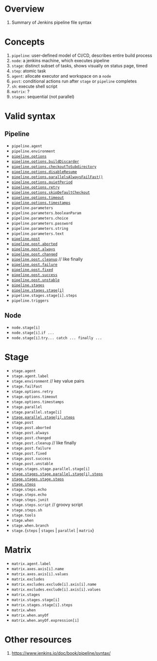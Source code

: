 # Overview
1. Summary of Jenkins pipeline file syntax


# Concepts
1. `pipeline`: user-defined model of CI/CD, describes entire build process
1. `node`: a jenkins machine, which executes pipeline
1. `stage`: distinct subset of tasks, shows visually on status page, timed
1. `step`: atomic task
1. `agent`: allocate executor and workspace on a `node`
1. `post`: conditional actions run after `stage` or `pipeline` completes
1. `sh`: execute shell script
1. `matrix`: ?
1. `stages`: sequential (not parallel)


# Valid syntax
## Pipeline
- `pipeline.agent`
- `pipeline.environment`
- [`pipeline.options`](https://www.jenkins.io/doc/book/pipeline/syntax/#options)
- [`pipeline.options.buildDiscarder`](https://www.jenkins.io/doc/book/pipeline/syntax/#options)
- [`pipeline.options.checkoutToSubdirectory`](https://www.jenkins.io/doc/book/pipeline/syntax/#options)
- [`pipeline.options.disableResume`](https://www.jenkins.io/doc/book/pipeline/syntax/#options)
- [`pipeline.options.parallelsAlwaysFailFast()`](https://www.jenkins.io/doc/book/pipeline/syntax/#options)
- [`pipeline.options.quietPeriod`](https://www.jenkins.io/doc/book/pipeline/syntax/#options)
- [`pipeline.options.retry`](https://www.jenkins.io/doc/book/pipeline/syntax/#options)
- [`pipeline.options.skipDefaultCheckout`](https://www.jenkins.io/doc/book/pipeline/syntax/#options)
- [`pipeline.options.timeout`](https://www.jenkins.io/doc/book/pipeline/syntax/#options)
- [`pipeline.options.timestamps`](https://www.jenkins.io/doc/book/pipeline/syntax/#options)
- `pipeline.parameters`
- `pipeline.parameters.booleanParam`
- `pipeline.parameters.choice`
- `pipeline.parameters.password`
- `pipeline.parameters.string`
- `pipeline.parameters.text`
- [`pipeline.post`](https://www.jenkins.io/doc/book/pipeline/syntax/#post)
- [`pipeline.post.aborted`](https://www.jenkins.io/doc/book/pipeline/syntax/#post)
- [`pipeline.post.always`](https://www.jenkins.io/doc/book/pipeline/syntax/#post)
- [`pipeline.post.changed`](https://www.jenkins.io/doc/book/pipeline/syntax/#post)
- [`pipeline.post.cleanup`](https://www.jenkins.io/doc/book/pipeline/syntax/#post) // like finally
- [`pipeline.post.failure`](https://www.jenkins.io/doc/book/pipeline/syntax/#post)
- [`pipeline.post.fixed`](https://www.jenkins.io/doc/book/pipeline/syntax/#post)
- [`pipeline.post.success`](https://www.jenkins.io/doc/book/pipeline/syntax/#post)
- [`pipeline.post.unstable`](https://www.jenkins.io/doc/book/pipeline/syntax/#post)
- [`pipeline.stages`](https://www.jenkins.io/doc/book/pipeline/syntax/#stages)
- [`pipeline.stages.stage[i]`](https://www.jenkins.io/doc/book/pipeline/syntax/#stages)
- `pipeline.stages.stage[i].steps`
- `pipeline.triggers`


## Node
- `node.stage[i]`
- `node.stage[i]`.`if ...`
- `node.stage[i]`.`try... catch ... finally ...`


# Stage
- `stage.agent`
- `stage.agent.label`
- `stage.environment` // key value pairs
- `stage.failFast`
- `stage.options.retry`
- `stage.options.timeout`
- `stage.options.timestamps`
- `stage.parallel`
- `stage.parallel.stage[i]`
- [`stage.parallel.stage[i].steps`](https://www.jenkins.io/doc/book/pipeline/syntax/#declarative-steps)
- `stage.post`
- `stage.post.aborted`
- `stage.post.always`
- `stage.post.changed`
- `stage.post.cleanup` // like finally
- `stage.post.failure`
- `stage.post.fixed`
- `stage.post.success`
- `stage.post.unstable`
- `stage.stages.stage.parallel.stage[i]`
- [`stage.stages.stage.parallel.stage[i].steps`](https://www.jenkins.io/doc/book/pipeline/syntax/#declarative-steps)
- [`stage.stages.stage.steps`](https://www.jenkins.io/doc/book/pipeline/syntax/#declarative-steps)
- [`stage.steps`](https://www.jenkins.io/doc/book/pipeline/syntax/#declarative-steps)
- `stage.steps.echo`
- `stage.steps.echo`
- `stage.steps.junit`
- `stage.steps.script` // groovy script
- `stage.steps.sh`
- `stage.tools`
- `stage.when`
- `stage.when.branch`
- `stage.`{`steps` | `stages` | `parallel` | `matrix`}


# Matrix
- `matrix.agent.label`
- `matrix.axes.axis[i].name`
- `matrix.axes.axis[i].values`
- `matrix.excludes`
- `matrix.excludes.exclude[i].axis[i].name`
- `matrix.excludes.exclude[i].axis[i].values`
- `matrix.stages`
- `matrix.stages.stage[i]`
- `matrix.stages.stage[i].steps`
- `matrix.when`
- `matrix.when.anyOf`
- `matrix.when.anyOf.expression[i]`


# Other resources
1. https://www.jenkins.io/doc/book/pipeline/syntax/
